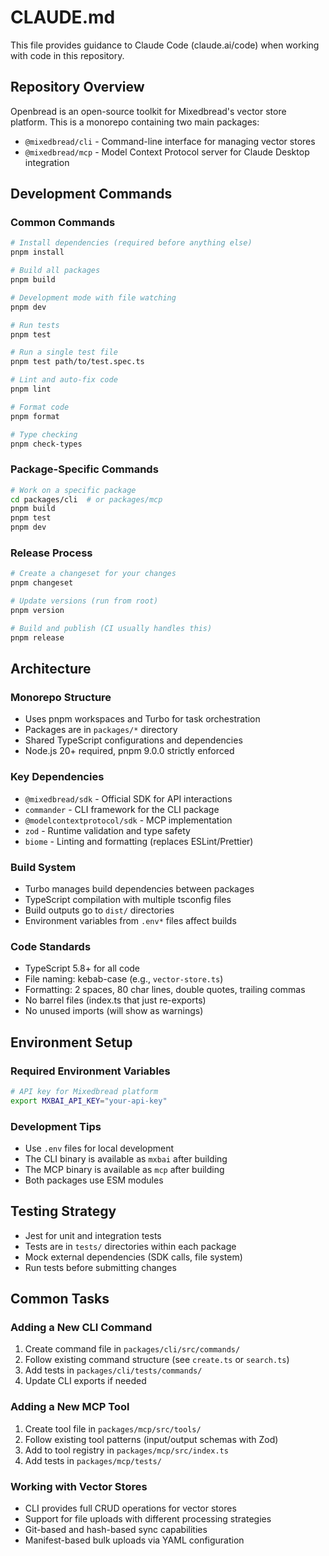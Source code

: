 # CLAUDE.md

This file provides guidance to Claude Code (claude.ai/code) when working with code in this repository.

## Repository Overview

Openbread is an open-source toolkit for Mixedbread's vector store platform. This is a monorepo containing two main packages:
- `@mixedbread/cli` - Command-line interface for managing vector stores
- `@mixedbread/mcp` - Model Context Protocol server for Claude Desktop integration

## Development Commands

### Common Commands
```bash
# Install dependencies (required before anything else)
pnpm install

# Build all packages
pnpm build

# Development mode with file watching
pnpm dev

# Run tests
pnpm test

# Run a single test file
pnpm test path/to/test.spec.ts

# Lint and auto-fix code
pnpm lint

# Format code
pnpm format

# Type checking
pnpm check-types
```

### Package-Specific Commands
```bash
# Work on a specific package
cd packages/cli  # or packages/mcp
pnpm build
pnpm test
pnpm dev
```

### Release Process
```bash
# Create a changeset for your changes
pnpm changeset

# Update versions (run from root)
pnpm version

# Build and publish (CI usually handles this)
pnpm release
```

## Architecture

### Monorepo Structure
- Uses pnpm workspaces and Turbo for task orchestration
- Packages are in `packages/*` directory
- Shared TypeScript configurations and dependencies
- Node.js 20+ required, pnpm 9.0.0 strictly enforced

### Key Dependencies
- `@mixedbread/sdk` - Official SDK for API interactions
- `commander` - CLI framework for the CLI package
- `@modelcontextprotocol/sdk` - MCP implementation
- `zod` - Runtime validation and type safety
- `biome` - Linting and formatting (replaces ESLint/Prettier)

### Build System
- Turbo manages build dependencies between packages
- TypeScript compilation with multiple tsconfig files
- Build outputs go to `dist/` directories
- Environment variables from `.env*` files affect builds

### Code Standards
- TypeScript 5.8+ for all code
- File naming: kebab-case (e.g., `vector-store.ts`)
- Formatting: 2 spaces, 80 char lines, double quotes, trailing commas
- No barrel files (index.ts that just re-exports)
- No unused imports (will show as warnings)

## Environment Setup

### Required Environment Variables
```bash
# API key for Mixedbread platform
export MXBAI_API_KEY="your-api-key"
```

### Development Tips
- Use `.env` files for local development
- The CLI binary is available as `mxbai` after building
- The MCP binary is available as `mcp` after building
- Both packages use ESM modules

## Testing Strategy
- Jest for unit and integration tests
- Tests are in `tests/` directories within each package
- Mock external dependencies (SDK calls, file system)
- Run tests before submitting changes

## Common Tasks

### Adding a New CLI Command
1. Create command file in `packages/cli/src/commands/`
2. Follow existing command structure (see `create.ts` or `search.ts`)
3. Add tests in `packages/cli/tests/commands/`
4. Update CLI exports if needed

### Adding a New MCP Tool
1. Create tool file in `packages/mcp/src/tools/`
2. Follow existing tool patterns (input/output schemas with Zod)
3. Add to tool registry in `packages/mcp/src/index.ts`
4. Add tests in `packages/mcp/tests/`

### Working with Vector Stores
- CLI provides full CRUD operations for vector stores
- Support for file uploads with different processing strategies
- Git-based and hash-based sync capabilities
- Manifest-based bulk uploads via YAML configuration